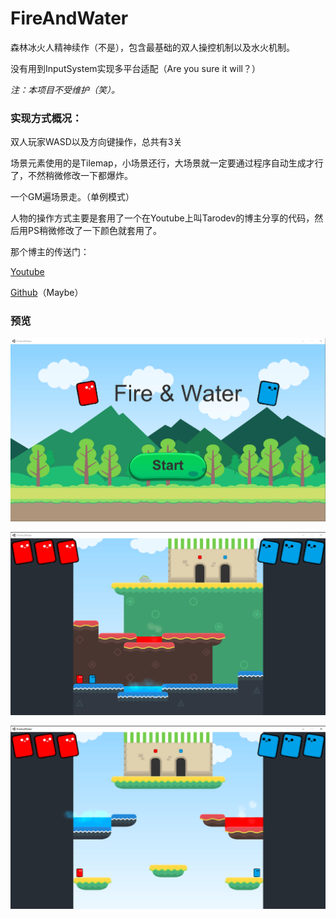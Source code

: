 # FireAndWater
森林冰火人精神续作（不是），包含最基础的双人操控机制以及水火机制。

没有用到InputSystem实现多平台适配（Are you sure it will？）

*注：本项目不受维护（笑）。*



### 实现方式概况：

双人玩家WASD以及方向键操作，总共有3关

场景元素使用的是Tilemap，小场景还行，大场景就一定要通过程序自动生成才行了，不然稍微修改一下都爆炸。

一个GM遍场景走。（单例模式）

人物的操作方式主要是套用了一个在Youtube上叫Tarodev的博主分享的代码，然后用PS稍微修改了一下颜色就套用了。

那个博主的传送门：

[Youtube](https://www.youtube.com/c/Tarodev/videos)

[Github](https://github.com/Matthew-J-Spencer)（Maybe）



### 预览

![](https://github.com/HikariXP/FigureBed/blob/main/FireAndWater/Image%201.png)

![](https://github.com/HikariXP/FigureBed/blob/main/FireAndWater/Image%202.png)

![](https://github.com/HikariXP/FigureBed/blob/main/FireAndWater/Image%203.png)

